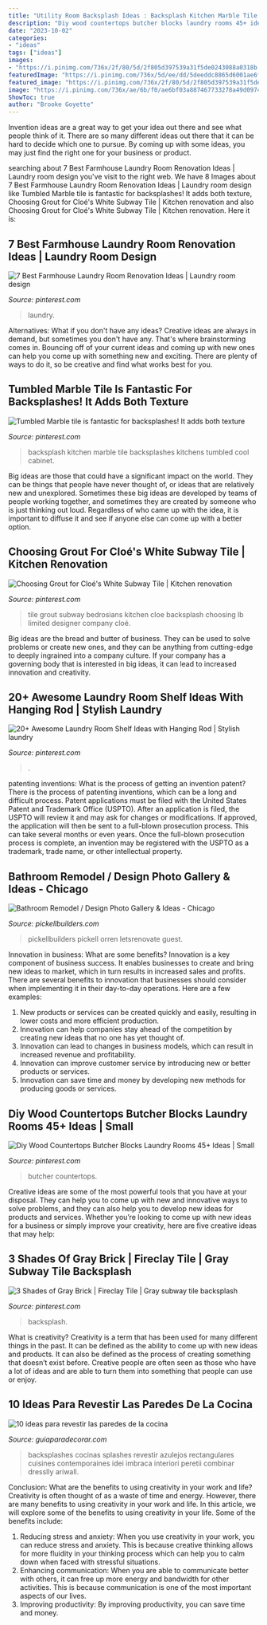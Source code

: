 ```yaml
---
title: "Utility Room Backsplash Ideas : Backsplash Kitchen Marble Tile Backsplashes Kitchens Tumbled Cool Cabinet"
description: "Diy wood countertops butcher blocks laundry rooms 45+ ideas"
date: "2023-10-02"
categories:
- "ideas"
tags: ["ideas"]
images:
- "https://i.pinimg.com/736x/2f/80/5d/2f805d397539a31f5de0243088a0318b.jpg"
featuredImage: "https://i.pinimg.com/736x/5d/ee/dd/5deeddc8865d6001ae6ffa858d8333c4.jpg"
featured_image: "https://i.pinimg.com/736x/2f/80/5d/2f805d397539a31f5de0243088a0318b.jpg"
image: "https://i.pinimg.com/736x/ae/6b/f0/ae6bf03a887467733278a49d0974dc53.jpg"
ShowToc: true
author: "Brooke Goyette"
---
```



Invention ideas are a great way to get your idea out there and see what people think of it. There are so many different ideas out there that it can be hard to decide which one to pursue. By coming up with some ideas, you may just find the right one for your business or product.

	

		
searching about 7 Best Farmhouse Laundry Room Renovation Ideas | Laundry room design you've visit to the right web. We have 8 Images about 7 Best Farmhouse Laundry Room Renovation Ideas | Laundry room design like Tumbled Marble tile is fantastic for backsplashes! It adds both texture, Choosing Grout for Cloé&#039;s White Subway Tile | Kitchen renovation and also Choosing Grout for Cloé&#039;s White Subway Tile | Kitchen renovation. Here it is:
		
    
## 7 Best Farmhouse Laundry Room Renovation Ideas | Laundry Room Design

<img loading=lazy src="https://i.pinimg.com/736x/cb/b2/0c/cbb20c4aabf63cccc810e4848cae52b0.jpg" onerror="this.onerror=null;this.src='https://tse1.mm.bing.net/th?id=OIP.lrcRqPZAzaU0zKLSbkVH0gHaLe&amp;pid=15.1';" alt="7 Best Farmhouse Laundry Room Renovation Ideas | Laundry room design">

_Source: pinterest.com_

>laundry. 

	

Alternatives: What if you don't have any ideas?
Creative ideas are always in demand, but sometimes you don't have any. That's where brainstorming comes in. Bouncing off of your current ideas and coming up with new ones can help you come up with something new and exciting. There are plenty of ways to do it, so be creative and find what works best for you.

    
## Tumbled Marble Tile Is Fantastic For Backsplashes! It Adds Both Texture

<img loading=lazy src="https://i.pinimg.com/736x/e8/6e/26/e86e2689171f905259f0d31cd4933099.jpg" onerror="this.onerror=null;this.src='https://tse2.mm.bing.net/th?id=OIP.BKp-A_V1IME3kj-8_PymsgHaLG&amp;pid=15.1';" alt="Tumbled Marble tile is fantastic for backsplashes! It adds both texture">

_Source: pinterest.com_

>backsplash kitchen marble tile backsplashes kitchens tumbled cool cabinet. 

	

Big ideas are those that could have a significant impact on the world. They can be things that people have never thought of, or ideas that are relatively new and unexplored. Sometimes these big ideas are developed by teams of people working together, and sometimes they are created by someone who is just thinking out loud. Regardless of who came up with the idea, it is important to diffuse it and see if anyone else can come up with a better option.

    
## Choosing Grout For Cloé&#039;s White Subway Tile | Kitchen Renovation

<img loading=lazy src="https://i.pinimg.com/736x/2f/80/5d/2f805d397539a31f5de0243088a0318b.jpg" onerror="this.onerror=null;this.src='https://tse2.mm.bing.net/th?id=OIP.7LL23Y06BDVG-Vv6ZSOAuQAAAA&amp;pid=15.1';" alt="Choosing Grout for Cloé&#039;s White Subway Tile | Kitchen renovation">

_Source: pinterest.com_

>tile grout subway bedrosians kitchen cloe backsplash choosing lb limited designer company cloé. 

	

Big ideas are the bread and butter of business. They can be used to solve problems or create new ones, and they can be anything from cutting-edge to deeply ingrained into a company culture. If your company has a governing body that is interested in big ideas, it can lead to increased innovation and creativity.

    
## 20+ Awesome Laundry Room Shelf Ideas With Hanging Rod | Stylish Laundry

<img loading=lazy src="https://i.pinimg.com/736x/5d/ee/dd/5deeddc8865d6001ae6ffa858d8333c4.jpg" onerror="this.onerror=null;this.src='https://tse4.mm.bing.net/th?id=OIP.JU_l2Sw7icoqSs4Nh7ACwgHaMH&amp;pid=15.1';" alt="20+ Awesome Laundry Room Shelf Ideas with Hanging Rod | Stylish laundry">

_Source: pinterest.com_

>. 

	

patenting inventions: What is the process of getting an invention patent?
There is the process of patenting inventions, which can be a long and difficult process. Patent applications must be filed with the United States Patent and Trademark Office (USPTO). After an application is filed, the USPTO will review it and may ask for changes or modifications. If approved, the application will then be sent to a full-blown prosecution process. This can take several months or even years. Once the full-blown prosecution process is complete, an invention may be registered with the USPTO as a trademark, trade name, or other intellectual property.

    
## Bathroom Remodel / Design Photo Gallery &amp; Ideas - Chicago

<img loading=lazy src="https://www.pickellbuilders.com/wp-content/uploads/2020/04/blue-vanity-mosaic-tile-wall.jpg" onerror="this.onerror=null;this.src='https://tse4.mm.bing.net/th?id=OIP.FMDe1AqTHDFPdf3fRPf6qgHaKX&amp;pid=15.1';" alt="Bathroom Remodel / Design Photo Gallery &amp; Ideas - Chicago">

_Source: pickellbuilders.com_

>pickellbuilders pickell orren letsrenovate guest. 

	

Innovation in business: What are some benefits?
Innovation is a key component of business success. It enables businesses to create and bring new ideas to market, which in turn results in increased sales and profits. There are several benefits to innovation that businesses should consider when implementing it in their day-to-day operations. Here are a few examples: 
1) New products or services can be created quickly and easily, resulting in lower costs and more efficient production. 
2) Innovation can help companies stay ahead of the competition by creating new ideas that no one has yet thought of. 
3) Innovation can lead to changes in business models, which can result in increased revenue and profitability. 
4) Innovation can improve customer service by introducing new or better products or services. 
5) Innovation can save time and money by developing new methods for producing goods or services.

    
## Diy Wood Countertops Butcher Blocks Laundry Rooms 45+ Ideas | Small

<img loading=lazy src="https://i.pinimg.com/736x/4b/ef/55/4bef55abed3e6afb5b09eeeb757cf063.jpg" onerror="this.onerror=null;this.src='https://tse1.mm.bing.net/th?id=OIP.jE9LG65B8dHlgqU_3caNjQAAAA&amp;pid=15.1';" alt="Diy Wood Countertops Butcher Blocks Laundry Rooms 45+ Ideas | Small">

_Source: pinterest.com_

>butcher countertops. 

	

Creative ideas are some of the most powerful tools that you have at your disposal. They can help you to come up with new and innovative ways to solve problems, and they can also help you to develop new ideas for products and services. Whether you’re looking to come up with new ideas for a business or simply improve your creativity, here are five creative ideas that may help: 

    
## 3 Shades Of Gray Brick | Fireclay Tile | Gray Subway Tile Backsplash

<img loading=lazy src="https://i.pinimg.com/736x/ae/6b/f0/ae6bf03a887467733278a49d0974dc53.jpg" onerror="this.onerror=null;this.src='https://tse1.mm.bing.net/th?id=OIP.aPEqG6sM0Afix5KudbROzQHaKX&amp;pid=15.1';" alt="3 Shades of Gray Brick | Fireclay Tile | Gray subway tile backsplash">

_Source: pinterest.com_

>backsplash. 

	

What is creativity?
Creativity is a term that has been used for many different things in the past. It can be defined as the ability to come up with new ideas and products. It can also be defined as the process of creating something that doesn’t exist before. Creative people are often seen as those who have a lot of ideas and are able to turn them into something that people can use or enjoy.

    
## 10 Ideas Para Revestir Las Paredes De La Cocina

<img loading=lazy src="https://www.guiaparadecorar.com/wp-content/uploads/2014/02/10-ideas-para-revestir-las-paredes-de-la-cocina-2.jpg" onerror="this.onerror=null;this.src='https://tse3.mm.bing.net/th?id=OIP.gJflIOjqptFrtD-rrqGI1AHaJ3&amp;pid=15.1';" alt="10 ideas para revestir las paredes de la cocina">

_Source: guiaparadecorar.com_

>backsplashes cocinas splashes revestir azulejos rectangulares cuisines contemporaines idei imbraca interiori peretii combinar dresslly ariwall. 

	

Conclusion: What are the benefits to using creativity in your work and life?
Creativity is often thought of as a waste of time and energy. However, there are many benefits to using creativity in your work and life. In this article, we will explore some of the benefits to using creativity in your life. Some of the benefits include: 
1) Reducing stress and anxiety: When you use creativity in your work, you can reduce stress and anxiety. This is because creative thinking allows for more fluidity in your thinking process which can help you to calm down when faced with stressful situations. 
2) Enhancing communication: When you are able to communicate better with others, it can free up more energy and bandwidth for other activities. This is because communication is one of the most important aspects of our lives. 
3) Improving productivity: By improving productivity, you can save time and money.

